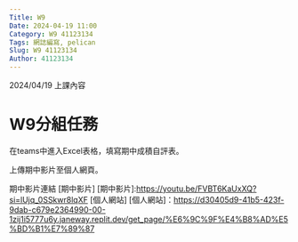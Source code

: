 ```yaml
---
Title: W9
Date: 2024-04-19 11:00
Category: W9 41123134
Tags: 網誌編寫, pelican
Slug: W9 41123134
Author: 41123134
---
```


2024/04/19 上課內容

<!-- PELICAN_END_SUMMARY -->

# W9分組任務
在teams中進入Excel表格，填寫期中成積自評表。

上傳期中影片至個人網頁。

期中影片連結
[期中影片]
[期中影片]:https://youtu.be/FVBT6KaUxXQ?si=lUjq_0SSkwr8lqXF
[個人網站]
[個人網站]：https://d30405d9-41b5-423f-9dab-c679e2364990-00-1zij1i5777u6y.janeway.replit.dev/get_page/%E6%9C%9F%E4%B8%AD%E5%BD%B1%E7%89%87